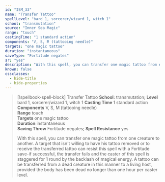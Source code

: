 ```yaml
---
id: "ISM_33"
name: "Transfer Tattoo"
spellLevel: "bard 1, sorcerer/wizard 1, witch 1"
school: "transmutation"
source: "Inner Sea Magic"
range: "touch"
castingTime: "1 standard action"
components: "V, S, M (tattooing needle)"
targets: "one magic tattoo"
duration: "instantaneous"
saveType: "Fortitude negates"
sr: "yes"
description: "With this spell, you can transfer one magic tattoo from one creature to another. A target that isn't willing to have his tattoo removed or to receive the transferred tattoo can resist this spell with a Fortitude save-if successful, the transfer fails and the caster of this spell is staggered for 1 round by the backlash of magical energy. A tattoo can be transferred from a dead creature in this manner to a living host, provided the body has been dead no longer than one hour per caster level."
known: false
cssclasses:
  - hide-title
  - hide-properties
---
```


> [!spellbook-spell-block] Transfer Tattoo
> **School:** transmutation; **Level** bard 1, sorcerer/wizard 1, witch 1
> **Casting Time** 1 standard action  
> **Components** V, S, M (tattooing needle)  
> **Range** touch  
> **Targets** one magic tattoo  
> **Duration** instantaneous  
> **Saving Throw** Fortitude negates; **Spell Resistance** yes
> 
> With this spell, you can transfer one magic tattoo from one creature to another. A target that isn't willing to have his tattoo removed or to receive the transferred tattoo can resist this spell with a Fortitude save-if successful, the transfer fails and the caster of this spell is staggered for 1 round by the backlash of magical energy. A tattoo can be transferred from a dead creature in this manner to a living host, provided the body has been dead no longer than one hour per caster level.